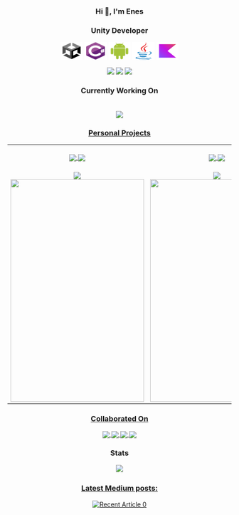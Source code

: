 <h3 align="center">Hi 👋, I'm Enes</h3>
<h3 align="center">Unity Developer</h3>
<div style="display: inline_block" align="center">
  <img align="center" height="40" width="50" src="https://raw.githubusercontent.com/devicons/devicon/master/icons/unity/unity-original.svg">
  <img align="center" height="40" width="50" src="https://raw.githubusercontent.com/devicons/devicon/master/icons/csharp/csharp-original.svg">
    <img align="center" height="40" width="50" src="https://raw.githubusercontent.com/devicons/devicon/master/icons/android/android-original.svg">
  <img align="center" height="40" width="50" src="https://raw.githubusercontent.com/devicons/devicon/master/icons/java/java-original.svg">
  <img align="center" height="40" width="50" src="https://raw.githubusercontent.com/devicons/devicon/master/icons/kotlin/kotlin-original.svg">
  </br>  </br>
  
<div align="center">
  <a href = "mailto:enesozdemir6167@hotmail.com"><img src="https://img.shields.io/badge/-mail-%23333?style=for-the-badge&logo=hotmail&logoColor=white" target="_blank"></a>
  <a href="https://www.linkedin.com/in/e-ozdemir/" target="_blank"><img src="https://img.shields.io/badge/-LinkedIn-%230077B5?style=for-the-badge&logo=linkedin&logoColor=white" target="_blank"></a> 
    <a href="https://enesozdemir.medium.com" target="_blank"><img src="https://img.shields.io/badge/-Medium-%23333?style=for-the-badge&logo=medium&logoColor=white" target="_blank"></a> 
  
<h3 align="center">Currently Working On</h3>
  <a href="https://github.com/enes-ozdemir/Enca-Unity-Plugins" img align="center">
  </br>
  <img align="center" src="https://github-readme-stats-ten-gilt.vercel.app/api/pin/?username=enes-ozdemir&repo=Enca-Unity-Plugins&theme=github_dark"  width="400" >

<h3 align="center">Personal Projects</h3>
  
<table align="center">
<tr>
<td>
<a href="https://github.com/enes-ozdemir/Castle-Defense" img align="center">
  </br>
  <img align="center" src="https://github-readme-stats-ten-gilt.vercel.app/api/pin/?username=enes-ozdemir&repo=Castle-Defense&theme=github_dark"  width="500" >
   <img align="center" src="https://user-images.githubusercontent.com/41696219/224488546-382a2a06-6bf3-474d-9ebe-49f7a06a9b5d.png" width="500" > 
</a>
</td>
<td>
<a href="https://github.com/enes-ozdemir/Space-Trader" img align="center">
  </br>
  <img align="center" src="https://github-readme-stats-ten-gilt.vercel.app/api/pin/?username=enes-ozdemir&repo=Space-Trader&theme=github_dark" width="500"/>
   <img align="center" src="https://camo.githubusercontent.com/1e875c14c9c9def3b8aa69d6532616b351a4206eaacb80475ce3addfa2e6d29a/68747470733a2f2f696d672e697463682e7a6f6e652f615731685a3255764d54677a4d6a6b304e6938784d4463314e7a49334d793577626d633d2f6f726967696e616c2f665a4f464d7a2e706e67" width="500"> 
</a>
</td>
</tr>
<tr>
<td align="center">
<a href="https://github.com/enes-ozdemir/Match-3" img align="center">
  </br>
  <img align="center" src="https://github-readme-stats-ten-gilt.vercel.app/api/pin/?username=enes-ozdemir&repo=Match-3&theme=github_dark"  width="500"/>
   <img align="center" src="https://user-images.githubusercontent.com/41696219/223495641-d255abb5-3723-43a8-936b-2b42eddaad56.png" width="300" height="500"> 
</a>
</td>
<td align="center">
<a href="https://github.com/enes-ozdemir/MonsterClicker" img align="center">
  </br>
  <img align="center" src="https://github-readme-stats-ten-gilt.vercel.app/api/pin/?username=enes-ozdemir&repo=MonsterClicker&theme=github_dark" width="500"/>
   <img align="center" src="https://user-images.githubusercontent.com/41696219/151675906-ae48ef66-b5ab-4f65-87bb-963792cca049.png" width="300" height="500"> 
</a>
</td>
</tr>
</table>
</div>

<h3 align="center">Collaborated On</h3>
<a href="https://github.com/EvilMindDevs/hms-unity-plugin">
  <img align="center" src="https://github-readme-stats-ten-gilt.vercel.app/api/pin/?username=EvilMindDevs&repo=hms-unity-plugin&theme=radical" />
</a>
<a href="https://github.com/EvilMindDevs/hms-sdk-unity">
  <img align="center" src="https://github-readme-stats-ten-gilt.vercel.app/api/pin/?username=EvilMindDevs&repo=hms-sdk-unity&theme=radical" />
</a>
  <a href="https://github.com/Explore-In-HMS/huawei.ads.admob_mediation">
  <img align="center" src="https://github-readme-stats-ten-gilt.vercel.app/api/pin/?username=Explore-In-HMS&repo=huawei.ads.admob_mediation&theme=radical" />
</a>
  <a href="https://github.com/Explore-In-HMS/huawei.ads.smartadsserver_mediation">
  <img align="center" src="https://github-readme-stats-ten-gilt.vercel.app/api/pin/?username=Explore-In-HMS&repo=huawei.ads.smartadsserver_mediation&theme=radical" />
</a>

<h3 align="center">Stats</h3>
<div align="center">
  <a href="https://github.com/enes-ozdemir">
  <img height="180em" src="https://github-readme-stats-ten-gilt.vercel.app/api?username=enes-ozdemir&show_icons=true&theme=merko&include_all_commits=true&count_private=true"/>
    
<h3 align="center">Latest Medium posts:</h3>
<p align="center">
<a align="center" target="_blank" href="https://github-readme-medium-recent-article.vercel.app/medium/@enesozdemir/0"><img src="https://github-readme-medium-recent-article.vercel.app/medium/@enesozdemir/0" align="center" alt="Recent Article 0"> 

</div>



